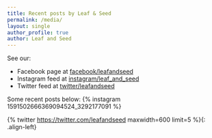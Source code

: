 ```yaml
---
title: Recent posts by Leaf & Seed
permalink: /media/
layout: single
author_profile: true
author: Leaf and Seed
---
```

See our:
* Facebook page at [facebook/leafandseed](https://www.facebook.com/leafandseed)
* Instagram feed at [instagram/leaf_and_seed](https://instagram.com/leaf_and_seed)
* Twitter feed at [twitter/leafandseed](https://twitter.com/leafandseed)

Some recent posts below:
{% instagram 1591502666369094524_3292177091 %}

{% twitter https://twitter.com/leafandseed maxwidth=600 limit=5 %}{: .align-left}

